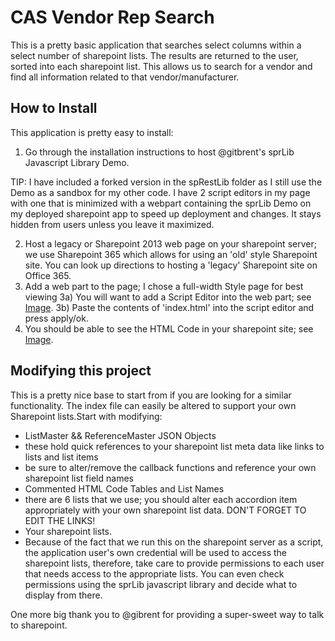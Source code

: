 # CAS Vendor Rep Search
This is a pretty basic application that searches select columns within a select number of sharepoint lists. The results are returned to the user, sorted into each sharepoint list. This allows us to search for a vendor and find all information related to that vendor/manufacturer. 

## How to Install
This application is pretty easy to install:

1) Go through the installation instructions to host @gitbrent's sprLib Javascript Library Demo. 

TIP: I have included a forked version in the spRestLib folder as I still use the Demo as a sandbox for my other code. I have 2 script editors in my page with one that is minimized with a webpart containing the sprLib Demo on my deployed sharepoint app to speed up deployment and changes. It stays hidden from users unless you leave it maximized.

2) Host a legacy or Sharepoint 2013 web page on your sharepoint server; we use Sharepoint 365 which allows for using an 'old' style Sharepoint site. You can look up directions to hosting a 'legacy' Sharepoint site on Office 365.
3) Add a web part to the page; I chose a full-width Style page for best viewing
	3a) You will want to add a Script Editor into the web part; see [Image]().
	3b) Paste the contents of 'index.html' into the script editor and press apply/ok.
4) You should be able to see the HTML Code in your sharepoint site; see [Image]().

## Modifying this project
This is a pretty nice base to start from if you are looking for a similar functionality. The index file can easily be altered to support your own Sharepoint lists.Start with modifying:
* ListMaster && ReferenceMaster JSON Objects
 * these hold quick references to your sharepoint list meta data like links to lists and list items
 * be sure to alter/remove the callback functions and reference your own sharepoint list field names
* Commented HTML Code Tables and List Names
 * there are 6 lists that we use; you should alter each accordion item appropriately with your own sharepoint list data. DON'T FORGET TO EDIT THE LINKS!
* Your sharepoint lists. 
 * Because of the fact that we run this on the sharepoint server as a script, the application user's own credential will be used to access the sharepoint lists, therefore, take care to provide permissions to each user that needs access to the appropriate lists. You can even check permissions using the sprLib javascript library and decide what to display from there.

 One more big thank you to @gibrent for providing a super-sweet way to talk to sharepoint. 